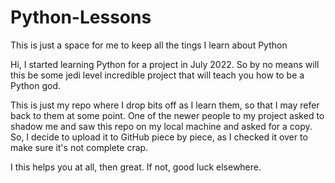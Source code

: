 # Python-Lessons
This is just a space for me to keep all the tings I learn about Python

Hi, I started learning Python for a project in July 2022. So by no means will this be some jedi level incredible project that will teach you how to be a Python god.

This is just my repo where I drop bits off as I learn them, so that I may refer back to them at some point. One of the newer people to my project asked to shadow me and saw this repo on my local machine and asked for a copy. So, I decide to upload it to GitHub piece by piece, as I checked it over to make sure it's not complete crap.

I this helps you at all, then great. If not, good luck elsewhere.
